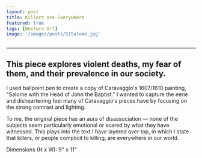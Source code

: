 ```yaml
---
layout: post
title: Killers are Everywhere
featured: true
tags: [Western Art]
image: '/images/posts/SISalome.jpg'
---
```


-----------------

## This piece explores violent deaths, my fear of them, and their prevalence in our society.  
I used ballpoint pen to create a copy of Caravaggio's 1607/1610 painting, "Salome with the Head of John the Baptist." I wanted to capture the eerie and disheartening feel many of Caravaggio's pieces have by focusing on the strong contrast and lighting. 

To me, the original piece has an aura of disassociation — none of the subjects seem particularly emotional or scared by what they have witnessed. This plays into the text I have layered over top, in which I state that killers, or people complicit to killing, are everywhere in our world.

Dimensions (H x W): 9" x 11"